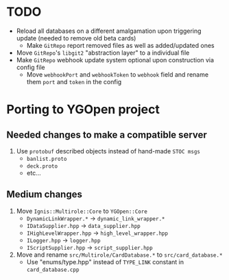 # TODO
* Reload all databases on a different amalgamation upon triggering update (needed to remove old beta cards)
   * Make `GitRepo` report removed files as well as added/updated ones
* Move `GitRepo`'s `libgit2` "abstraction layer" to a individual file
* Make `GitRepo` webhook update system optional upon construction via config file
   * Move `webhookPort` and `webhookToken` to `webhook` field and rename them `port` and `token` in the config

# Porting to YGOpen project

## Needed changes to make a compatible server
1. Use `protobuf` described objects instead of hand-made `STOC msgs`
   * `banlist.proto`
   * `deck.proto`
   * etc...

## Medium changes
1. Move `Ignis::Multirole::Core` to `YGOpen::Core`
   * `DynamicLinkWrapper.*` -> `dynamic_link_wrapper.*`
   * `IDataSupplier.hpp` -> `data_supplier.hpp`
   * `IHighLevelWrapper.hpp` -> `high_level_wrapper.hpp`
   * `ILogger.hpp` -> `logger.hpp`
   * `IScriptSupplier.hpp` -> `script_supplier.hpp`
2. Move and rename `src/Multirole/CardDatabase.*` to `src/card_database.*`
   * Use "enums/type.hpp" instead of `TYPE_LINK` constant in `card_database.cpp`
